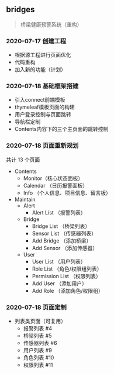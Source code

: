 ## bridges

> 桥梁健康预警系统（重构）

### 2020-07-17 创建工程

* 根据源工程进行页面优化
* 代码重构
* 加入新的功能（计划）

### 2020-07-18 基础框架搭建

* 引入connect前端模板
* thymeleaf模板页面的构建
* 用户登录控制与页面跳转
* 导航栏定制
* Contents内容下的三个主页面的跳转控制

### 2020-07-18 页面重新规划

共计 13 个页面

* Contents
    * Monitor（核心状态面板）
    * Calendar （日历报警面板）
    * Info （个人信息、项目信息、留言板）
* Maintain
    * Alert
        * Alert List （报警列表）
    * Bridge
        * Bridge List （桥梁列表）
        * Sensor List （传感器列表）
        * Add Bridge （添加桥梁）
        * Add Sensor （添加传感器）
    * User
        * User List （用户列表）
        * Role List （角色/权限组列表）
        * Permission List （权限列表）
        * Add User （添加用户）
        * Add Role （添加角色/权限组）
        
 ### 2020-07-18 页面定制
 
 * 列表类页面（可复用）
    * 报警列表 #4
    * 桥梁列表 #5
    * 传感器列表 #6
    * 用户列表 #9
    * 角色列表 #10
    * 权限列表 #11